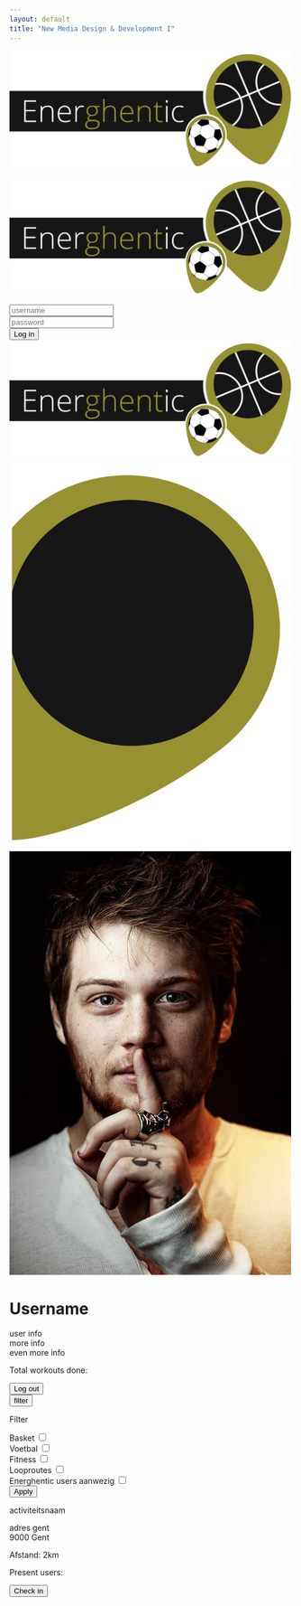 ```yaml
---
layout: default
title: "New Media Design & Development I"
---
```

<div id="container__maps">
</div>
<!--  LOGO HEADER CONTAINER -->
<div class="container header__block offCanvas__top">
    <div class="row">
        <div class="column-12">
            <img src="assets/logo_energhentic.svg" class="logo__main" alt="logo Energhentic">
            <p class="align__middle"><i class="fa fa-chevron-down user__template--close" aria-hidden="true"></i></p>
        </div>
    </div>
</div>


<!--  LOGIN CONTAINER -->
<div class="container login__block offCanvas__top--open">
    <div class="row">
        <div class="column-12">
            <img src="assets/logo_energhentic.svg" class="logo__main" alt="logo Energhentic">
        </div>
        <div class="column-12 ">
            <form id="frm-login">
            <p class="text__error login__error"></p>
            <div class="login__inputGroup">
                <input class="login__input input__base" type="text" id="txtUserName" name="txtUserName" placeholder="username">
            </div>
            <div class="login__inputGroup">
                <input class="login__input input__base" type="password" id="txtPassWord" name="txtPassWord"  placeholder="password">
            </div>
            <button class="login__submitButton button__base input__base" type="submit">
                Log in
            </button>
            </form>
        </div>
    </div>
</div>
<!--  USER CONTAINER -->
<div class="container user__template offCanvas__top">
    <div class="row">
        <div class="column-12">
            <img src="assets/logo_energhentic.svg" class="logo__main" alt="logo Energhentic">
        </div>
    </div>
    <div class="row">
        <div class="column-12 clearfix">
            <div class="user__img-clipArt">
                <img src="assets/user_img_setting.svg" alt="user image setting" class="user__imgSetting">
                <div class="user__img-container">
                    <img src="assets/user_placeholder_danny.jpg" alt="user image" class="user__imgPlaceholder">
                </div>
            </div>
            <div class="user__data">
                <h1 class="user__username">Username</h1>
                <p class="user__info">user info <br>more info<br> even more info</p>
                <p class="user__workoutCount text__accent">Total workouts done: </p>
                 <button id="logout__submitButton" class="button__base logout__submitButton" type="submit">
                Log out
                        </button>
                        <i class="fa fa-chevron-up user__template--close" aria-hidden="true"></i>
            </div>
        </div>
    </div>
     
</div>


<!-- filter container -->
<div class="container filter__block offCanvas__bottom--hidden">
    <div class="row">
        <div class="column-12 ">
            <button type="submit" class="input__base button__base filter__openButton">filter</button>
            <form id="frm-filter">
                <p class="text__accent submenu__title">Filter</p>
                <div class="inputGroup">
                    <label for="filter__basket">Basket</label>
                    <input class="" id="filter__basket" type="checkbox" name="filter__basket">
                </div>
                <div class="inputGroup">
                    <label for="filter__voetbal">Voetbal</label>
                    <input class="" id="filter__voetbal" type="checkbox" name="filter__voetbal">
                </div>
                <div class="inputGroup">
                    <label for="filter__fitness">Fitness</label>
                    <input class="" id="filter__fitness" type="checkbox" name="filter__fitness">
                </div>
                <div class="inputGroup">
                    <label for="filter__loop">Looproutes</label>
                    <input class="" id="filter__loop" type="checkbox" name="filter__loop">
                </div>
                <div class="inputGroup">
                    <label for="filter__users">Energhentic users aanwezig</label>
                    <input class="" id="filter__users" type="checkbox" name="filter__users">
                </div>
                <button type="submit" class="input__base button__base filter__submitButton">Apply</button>
            </form>
        </div>
    </div>
</div>

<!-- sports activity container -->
<div class="container activityDetail__block offCanvas__bottom--hidden">
    <div class="row">
        <div class="column-12 activity__detail--extra">
            <a class="activity__detail--close fa fa-times"></a>
        </div>
        <div class="column-12 activity__detail--container">
            <p class="text__accent submenu__title activity__detail--title">activiteitsnaam</p>
            <p class="activity__detail--adress">adres gent<br>9000 Gent</p>
            <p class="activity__detail--description"></p>
            <p class="activity__detail--distance">Afstand: 2km</p>
            <p class="text__accent submenu__title activity__detail--present">Present users:</p>
            <div class="activity__detail--userContainer"></div>
            <button type="submit">Check in</button>
        </div>
    </div>
</div>